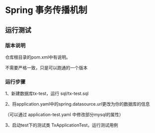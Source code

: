 # Spring 事务传播机制

## 运行测试

### 版本说明

仓库根目录的pom.xml中有说明。

不需要严格一致，只是可以跑通的一个版本

### 运行步骤

1、新建数据库tx-test，运行 sql/tx-test.sql

2、将application.yaml中的spring.datasource.url更改为你的数据库的信息

（可以通过 application-test.yaml 中修改部分mysql的属性）

3、启动test下的测试类 TxApplicationTest，运行测试用例

